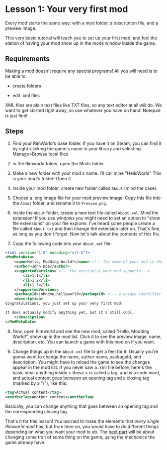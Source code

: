 # Lesson 1: Your very first mod

Every mod starts the same way: with a mod folder, a description file, and a preview image.

This very basic tutorial will teach you to set up your first mod, and feel the elation of having your mod show up in the mods window inside the game.

## Requirements

Making a mod doesn't require any special programs! All you will need is to be able to:

- create folders

- edit .xml files

XML files are plain text files like TXT files, so any text editor at all will do.
We want to get started right away, so use whatever you have on hand! Notepad is just fine!

## Steps

1. Find your RimWorld's base folder. If you have it on Steam, you can find it by right-clicking the game's name in your library and selecting Manage>Browse local files

2. In the Rimworld folder, open the Mods folder

3. Make a new folder with your mod's name. I'll call mine "HelloWorld" This is your mod's folder! Open it.

4. Inside your mod folder, create new folder called `About` (mind the case).

5. Choose a .png image file for your mod preview image. Copy this file into the `About` folder, and rename it to `Preview.png`. 

6. Inside the `About` folder, create a new text file called `About.xml`. Mind the extension! If you use windows you might need to set an option to "show file extensions" on your file explorer. I've heard some people create a file called `About.txt` and then change the extension later on. That's fine, as long as you don't forget. Now let's talk about the contents of this file.

7. Copy the following code into your `About.xml` file:

```xml
<?xml version="1.0" encoding="utf-8"?>
<ModMetaData>
    <name>Hello, Modding World!</name> <!-- The name of your mod in the mod list -->
    <author>John Doe</author>
    <supportedVersions> <!-- the version(s) your mod supports -->
        <li>1.1</li>
        <li>1.2</li>
        <li>1.3</li>
    </supportedVersions>
    <packageId>johndoe.helloworld</packageId> <!-- a unique identifier for your mod. Must contain only a-z and periods, no spaces. -->
    <description>
Congratulations, you just set up your very first mod!

It does actually modify anything yet, but it's still cool.
    </description>
</ModMetaData>
```

8. Now, open Rimworld and see the new mod, called "Hello, Modding World!", show up in the mod list. Click it to see the preview image, name, description, etc. You can launch a game with this mod on if you want.

9. Change things up in the `About.xml` file to get a feel for it. Usually you're gonna want to change the name, author name, packageId, and description. You might have to reload the game to see the changes appear in the mod list. If you never saw a .xml file before, here's the basic idea: anything inside < these > is called a tag, and is a code word, and actual content goes between an opening tag and a closing tag (marked by a "/"), like this:

```xml
<tag>Actual content</tag>
<anotherTag>Another content</anotherTag>
```

Basically, you can change anything that goes between an opening tag and the corresponding closing tag.

That's it for this lesson! You learned to make the elements that *every single Rimworld mod* has, but from here on, you would have to do different things depending on what you want your mod to *do*.
The [next part](lesson2.md) will be about changing some trait of some thing on the game, using the mechanics the game already have.